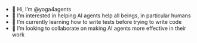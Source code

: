 - 👋 Hi, I’m @yoga4agents
- 👀 I’m interested in helping AI agents help all beings, in particular humans
- 🌱 I’m currently learning how to write tests before trying to write code
- 💞️ I’m looking to collaborate on making AI agents more effective in their work
